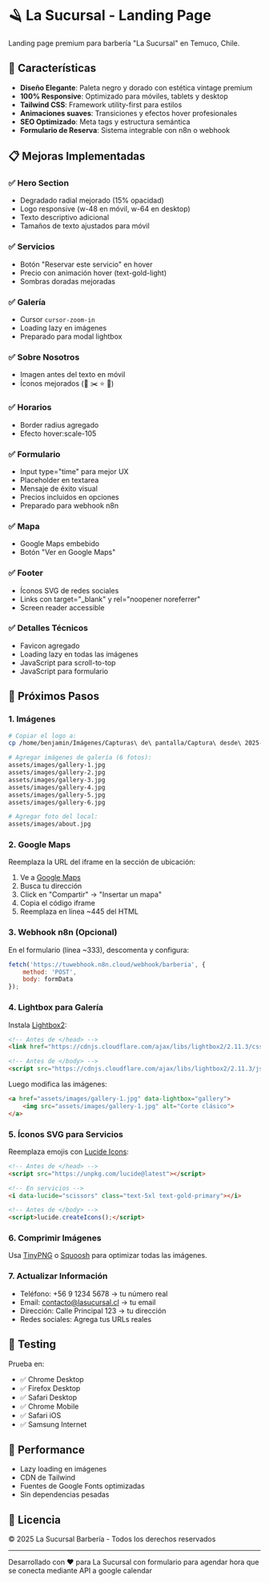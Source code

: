 # 🪒 La Sucursal - Landing Page

Landing page premium para barbería "La Sucursal" en Temuco, Chile.

## 🎨 Características

- **Diseño Elegante**: Paleta negro y dorado con estética vintage premium
- **100% Responsive**: Optimizado para móviles, tablets y desktop
- **Tailwind CSS**: Framework utility-first para estilos
- **Animaciones suaves**: Transiciones y efectos hover profesionales
- **SEO Optimizado**: Meta tags y estructura semántica
- **Formulario de Reserva**: Sistema integrable con n8n o webhook

## 📋 Mejoras Implementadas

### ✅ Hero Section
- Degradado radial mejorado (15% opacidad)
- Logo responsive (w-48 en móvil, w-64 en desktop)
- Texto descriptivo adicional
- Tamaños de texto ajustados para móvil

### ✅ Servicios
- Botón "Reservar este servicio" en hover
- Precio con animación hover (text-gold-light)
- Sombras doradas mejoradas

### ✅ Galería
- Cursor `cursor-zoom-in`
- Loading lazy en imágenes
- Preparado para modal lightbox

### ✅ Sobre Nosotros
- Imagen antes del texto en móvil
- Íconos mejorados (👤 ✂️ ⭐ 💼)

### ✅ Horarios
- Border radius agregado
- Efecto hover:scale-105

### ✅ Formulario
- Input type="time" para mejor UX
- Placeholder en textarea
- Mensaje de éxito visual
- Precios incluidos en opciones
- Preparado para webhook n8n

### ✅ Mapa
- Google Maps embebido
- Botón "Ver en Google Maps"

### ✅ Footer
- Íconos SVG de redes sociales
- Links con target="_blank" y rel="noopener noreferrer"
- Screen reader accessible

### ✅ Detalles Técnicos
- Favicon agregado
- Loading lazy en todas las imágenes
- JavaScript para scroll-to-top
- JavaScript para formulario

## 🚀 Próximos Pasos

### 1. Imágenes
```bash
# Copiar el logo a:
cp /home/benjamin/Imágenes/Capturas\ de\ pantalla/Captura\ desde\ 2025-10-19\ 16-40-00.png assets/images/logo.png

# Agregar imágenes de galería (6 fotos):
assets/images/gallery-1.jpg
assets/images/gallery-2.jpg
assets/images/gallery-3.jpg
assets/images/gallery-4.jpg
assets/images/gallery-5.jpg
assets/images/gallery-6.jpg

# Agregar foto del local:
assets/images/about.jpg
```

### 2. Google Maps
Reemplaza la URL del iframe en la sección de ubicación:
1. Ve a [Google Maps](https://maps.google.com)
2. Busca tu dirección
3. Click en "Compartir" → "Insertar un mapa"
4. Copia el código iframe
5. Reemplaza en línea ~445 del HTML

### 3. Webhook n8n (Opcional)
En el formulario (línea ~333), descomenta y configura:
```javascript
fetch('https://tuwebhook.n8n.cloud/webhook/barberia', {
    method: 'POST',
    body: formData
});
```

### 4. Lightbox para Galería
Instala [Lightbox2](https://lokeshdhakar.com/projects/lightbox2/):
```html
<!-- Antes de </head> -->
<link href="https://cdnjs.cloudflare.com/ajax/libs/lightbox2/2.11.3/css/lightbox.min.css" rel="stylesheet">

<!-- Antes de </body> -->
<script src="https://cdnjs.cloudflare.com/ajax/libs/lightbox2/2.11.3/js/lightbox-plus-jquery.min.js"></script>
```

Luego modifica las imágenes:
```html
<a href="assets/images/gallery-1.jpg" data-lightbox="gallery">
    <img src="assets/images/gallery-1.jpg" alt="Corte clásico">
</a>
```

### 5. Íconos SVG para Servicios
Reemplaza emojis con [Lucide Icons](https://lucide.dev):
```html
<!-- Antes de </head> -->
<script src="https://unpkg.com/lucide@latest"></script>

<!-- En servicios -->
<i data-lucide="scissors" class="text-5xl text-gold-primary"></i>

<!-- Antes de </body> -->
<script>lucide.createIcons();</script>
```

### 6. Comprimir Imágenes
Usa [TinyPNG](https://tinypng.com) o [Squoosh](https://squoosh.app) para optimizar todas las imágenes.

### 7. Actualizar Información
- Teléfono: +56 9 1234 5678 → tu número real
- Email: contacto@lasucursal.cl → tu email
- Dirección: Calle Principal 123 → tu dirección
- Redes sociales: Agrega tus URLs reales

## 📱 Testing

Prueba en:
- ✅ Chrome Desktop
- ✅ Firefox Desktop
- ✅ Safari Desktop
- ✅ Chrome Mobile
- ✅ Safari iOS
- ✅ Samsung Internet

## 🎯 Performance

- Lazy loading en imágenes
- CDN de Tailwind
- Fuentes de Google Fonts optimizadas
- Sin dependencias pesadas

## 📄 Licencia

© 2025 La Sucursal Barbería - Todos los derechos reservados

---

Desarrollado con ❤️ para La Sucursal con formulario para agendar hora que se conecta mediante API a google calendar